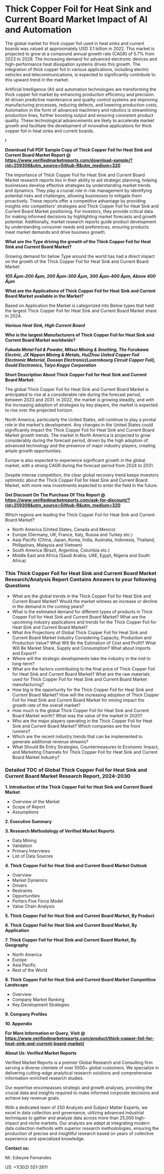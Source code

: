 <meta name="title" content="Global Thick Copper Foil for Heat Sink and Current Board Market Impact of AI and Automation"><meta name="description" content="The global market for thick copper foil used in heat sinks and current boards was valued at approximately USD 3.1 billion in 2022. This market is projected to grow at "><meta name="title" content="Thick Copper Foil for Heat Sink and Current Board Market Size, Share, Scope, Trends, Growth, Opportunities, Analysis, Forecast"><h1>Thick Copper Foil for Heat Sink and Current Board Market Impact of AI and Automation</h1><p>The global market for thick copper foil used in heat sinks and current boards was valued at approximately USD 3.1 billion in 2022. This market is projected to grow at a compound annual growth rate (CAGR) of 5.7% from 2023 to 2028. The increasing demand for advanced electronic devices and high-performance heat dissipation systems drives this growth. The integration of thick copper foil in various applications, including electric vehicles and telecommunications, is expected to significantly contribute to this upward trend in the market.</p><p>Artificial Intelligence (AI) and automation technologies are transforming the thick copper foil market by enhancing production efficiency and precision. AI-driven predictive maintenance and quality control systems are improving manufacturing processes, reducing defects, and lowering production costs. Automation in the form of advanced machinery and robotics is streamlining production lines, further boosting output and ensuring consistent product quality. These technological advancements are likely to accelerate market growth and facilitate the development of innovative applications for thick copper foil in heat sinks and current boards.</p>t</p><p id="" class=""><strong>Download Full PDF Sample Copy of Thick Copper Foil for Heat Sink and Current Board Market Report @ <a href="https://www.verifiedmarketreports.com/download-sample/?rid=259308&utm_source=Github-R&utm_medium=320" target="_blank">https://www.verifiedmarketreports.com/download-sample/?rid=259308&utm_source=Github-R&utm_medium=320</a></strong></p><p>The importance of&nbsp;Thick Copper Foil for Heat Sink and Current Board Market research reports lies in their ability to aid strategic planning, helping businesses develop effective strategies by understanding market trends and dynamics. They play a crucial role in risk management by identifying potential risks and challenges, allowing businesses to mitigate them proactively. These reports offer a competitive advantage by providing insights into competitors' strategies and Thick Copper Foil for Heat Sink and Current Board Market positioning. For investors, they provide critical data for making informed decisions by highlighting market forecasts and growth potential. Additionally, market research reports guide product development by understanding consumer needs and preferences, ensuring products meet market demands and drive business growth.</p><p><strong>What are the&nbsp;Type driving the growth of the Thick Copper Foil for Heat Sink and Current Board Market?</strong></p><p id="" class="">Growing demand for below Type around the world has had a direct impact on the growth of the Thick Copper Foil for Heat Sink and Current Board Market:</p><em><strong>105 Âµm-200 Âµm, 200 Âµm-300 Âµm, 300 Âµm-400 Âµm, Above 400 Âµm</strong></em></p><strong>What are the&nbsp;Applications&nbsp;of Thick Copper Foil for Heat Sink and Current Board Market available in the Market?</strong></p><p id="" class="">Based on Application the Market is categorized into Below types that held the largest Thick Copper Foil for Heat Sink and Current Board Market share In 2024.</p><em><strong>Various Heat Sink, High Current Board</strong></em></p><strong>Who is the largest Manufacturers of Thick Copper Foil for Heat Sink and Current Board Market worldwide?</strong></p><p><em><strong>Fukuda Metal Foil & Powder, Mitsui Mining & Smelting, The Furukawa Electric, JX Nippon Mining & Metals, HuiZhou United Copper Foil Electronic Material, Doosan Electronic(Luxembourg Circuit Copper Foil), Gould Electronics, Taiyo Kogyo Corporation</strong></em></p><p id="" class=""><strong>Short Description About Thick Copper Foil for Heat Sink and Current Board Market:</strong></p><p>The global Thick Copper Foil for Heat Sink and Current Board Market is anticipated to rise at a considerable rate during the forecast period, between 2023 and 2031. In 2022, the market is growing steadily, and with the increasing adoption of strategies by key players, the market is expected to rise over the projected horizon.</p><p>North America, particularly the United States, will continue to play a pivotal role in the market's development. Any changes in the United States could significantly impact the Thick Copper Foil for Heat Sink and Current Board Market growth trends. The market in North America is projected to grow considerably during the forecast period, driven by the high adoption of advanced technology and the presence of major industry players, creating ample growth opportunities.</p><p>Europe is also expected to experience significant growth in the global market, with a strong CAGR during the forecast period from 2024 to 2031.</p><p>Despite intense competition, the clear global recovery trend keeps investors optimistic about the Thick Copper Foil for Heat Sink and Current Board Market, with more new investments expected to enter the field in the future.</p><p id="" class=""><strong>Get Discount On The Purchase Of This Report @ <a href="https://www.verifiedmarketreports.com/ask-for-discount/?rid=259308&utm_source=Github-R&utm_medium=320" target="_blank">https://www.verifiedmarketreports.com/ask-for-discount/?rid=259308&utm_source=Github-R&utm_medium=320</a></strong></p>Which regions are leading the Thick Copper Foil for Heat Sink and Current Board Market?</p><ul><li>North America (United States, Canada and Mexico)</li><li>Europe (Germany, UK, France, Italy, Russia and Turkey etc.)</li><li>Asia-Pacific (China, Japan, Korea, India, Australia, Indonesia, Thailand, Philippines, Malaysia and Vietnam)</li><li>South America (Brazil, Argentina, Columbia etc.)</li><li>Middle East and Africa (Saudi Arabia, UAE, Egypt, Nigeria and South Africa)</li></ul><h3 id="" class="">This Thick Copper Foil for Heat Sink and Current Board Market Research/Analysis Report Contains Answers to your following Questions</h3><ul><li>What are the global trends in the Thick Copper Foil for Heat Sink and Current Board Market? Would the market witness an increase or decline in the demand in the coming years?</li><li>What is the estimated demand for different types of products in Thick Copper Foil for Heat Sink and Current Board Market? What are the upcoming industry applications and trends for the Thick Copper Foil for Heat Sink and Current Board Market?</li><li>What Are Projections of Global Thick Copper Foil for Heat Sink and Current Board Market Industry Considering Capacity, Production and Production Value? What Will Be the Estimation of Cost and Profit? What Will Be Market Share, Supply and Consumption? What about imports and Export?</li><li>Where will the strategic developments take the industry in the mid to long-term?</li><li>What are the factors contributing to the final price of Thick Copper Foil for Heat Sink and Current Board Market? What are the raw materials used for Thick Copper Foil for Heat Sink and Current Board Market manufacturing?</li><li>How big is the opportunity for the Thick Copper Foil for Heat Sink and Current Board Market? How will the increasing adoption of Thick Copper Foil for Heat Sink and Current Board Market for mining impact the growth rate of the overall market?</li><li>How much is the global Thick Copper Foil for Heat Sink and Current Board Market worth? What was the value of the market In 2020?</li><li>Who are the major players operating in the Thick Copper Foil for Heat Sink and Current Board Market? Which companies are the front runners?</li><li>Which are the recent industry trends that can be implemented to generate additional revenue streams?</li><li>What Should Be Entry Strategies, Countermeasures to Economic Impact, and Marketing Channels for Thick Copper Foil for Heat Sink and Current Board Market Industry?</li></ul><h3 id="" class="">Detailed TOC of Global Thick Copper Foil for Heat Sink and Current Board Market Research Report, 2024-2030</h3><p id="" class=""><strong>1. Introduction of the Thick Copper Foil for Heat Sink and Current Board Market</strong></p><ul><li>Overview of the Market</li><li>Scope of Report</li><li>Assumptions</li></ul><p id="" class=""><strong>2. Executive Summary</strong></p><p id="" class=""><strong>3. Research Methodology of Verified Market Reports</strong></p><ul><li>Data Mining</li><li>Validation</li><li>Primary Interviews</li><li>List of Data Sources</li></ul><p id="" class=""><strong>4. Thick Copper Foil for Heat Sink and Current Board Market Outlook</strong></p><ul><li>Overview</li><li>Market Dynamics</li><li>Drivers</li><li>Restraints</li><li>Opportunities</li><li>Porters Five Force Model</li><li>Value Chain Analysis</li></ul><p id="" class=""><strong>5. Thick Copper Foil for Heat Sink and Current Board Market, By Product</strong></p><p id="" class=""><strong>6. Thick Copper Foil for Heat Sink and Current Board Market, By Application</strong></p><p id="" class=""><strong>7. Thick Copper Foil for Heat Sink and Current Board Market, By Geography</strong></p><ul><li>North America</li><li>Europe</li><li>Asia Pacific</li><li>Rest of the World</li></ul><p id="" class=""><strong>8. Thick Copper Foil for Heat Sink and Current Board Market Competitive Landscape</strong></p><ul><li>Overview</li><li>Company Market Ranking</li><li>Key Development Strategies</li></ul><p id="" class=""><strong>9. Company Profiles</strong></p><p id="" class=""><strong>10. Appendix</strong></p><p id="" class=""><strong>For More Information or Query, Visit @ <a href="https://www.verifiedmarketreports.com/product/thick-copper-foil-for-heat-sink-and-current-board-market/" target="_blank">https://www.verifiedmarketreports.com/product/thick-copper-foil-for-heat-sink-and-current-board-market/</a></strong></p><p id="" class=""><strong>About Us: Verified Market Reports</strong></p><p id="" class="">Verified Market Reports is a premier Global Research and Consulting firm serving a diverse clientele of over 5000+ global customers. We specialize in delivering cutting-edge analytical research solutions and comprehensive information-enriched research studies.</p><p id="" class="">Our expertise encompasses strategic and growth analyses, providing the crucial data and insights required to make informed corporate decisions and achieve key revenue goals.</p><p id="" class="">With a dedicated team of 250 Analysts and Subject Matter Experts, we excel in data collection and governance, utilizing advanced industrial techniques to gather and analyze data across more than 25,000 high-impact and niche markets. Our analysts are adept at integrating modern data collection methods with superior research methodologies, ensuring the production of precise and insightful research based on years of collective experience and specialized knowledge.</p><p id="" class=""><strong>Contact us:</strong></p><p id="" class="">Mr. Edwyne Fernandes</p><p id="" class="">US: +1(302) 551-2611</p>